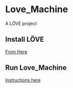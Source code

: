 # Love_Machine
A  LÖVE project

## Install LÖVE

[From Here](https://love2d.org/#download)

## Run Love_Machine

[Instructions here](https://love2d.org/wiki/Getting_Started)
